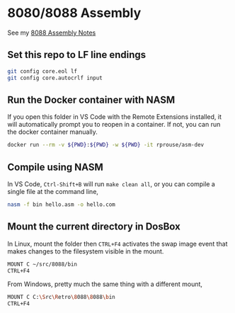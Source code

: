 # 8080/8088 Assembly

See my [8088 Assembly Notes](Assembly.md)

## Set this repo to LF line endings

```sh
git config core.eol lf
git config core.autocrlf input
```

## Run the Docker container with NASM

If you open this folder in VS Code with the Remote Extensions installed, it will automatically prompt you to reopen in a container. If not, you can run the docker container manually.

```sh
docker run --rm -v ${PWD}:${PWD} -w ${PWD} -it rprouse/asm-dev
```

## Compile using NASM

In VS Code, `Ctrl-Shift+B` will run `make clean all`, or you can compile a single file at the command line,

```sh
nasm -f bin hello.asm -o hello.com
```

## Mount the current directory in DosBox

In Linux, mount the folder then `CTRL+F4` activates the swap image event that makes changes to the filesystem visible in the mount.

```sh
MOUNT C ~/src/8088/bin
CTRL+F4
```

From Windows, pretty much the same thing with a different mount,

```sh
MOUNT C C:\Src\Retro\8088\8088\bin
CTRL+F4
```
